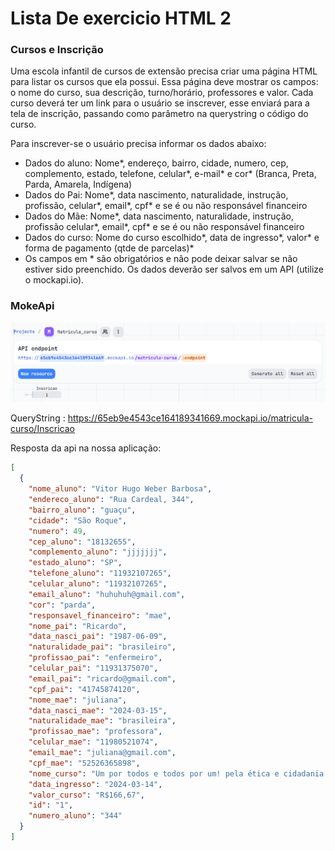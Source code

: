 # Lista De exercicio HTML 2

### Cursos e Inscrição

Uma escola infantil de cursos de extensão precisa criar uma página HTML para listar os cursos que ela possui. Essa página deve mostrar os campos: o nome do curso, sua descrição, turno/horário, professores e valor.
Cada curso deverá ter um link para o usuário se inscrever, esse enviará para a tela de inscrição, passando como parâmetro na querystring o código do curso.

Para inscrever-se o usuário precisa informar os dados abaixo:

<ul>
<li>	Dados do aluno: Nome*, endereço, bairro, cidade, numero, cep, complemento, estado, telefone, celular*, e-mail* e cor* (Branca, Preta, Parda, Amarela, Indígena)</li>
<li>	Dados do Pai: Nome*, data nascimento, naturalidade, instrução, profissão, celular*, email*, cpf* e se é ou não responsável financeiro </li>

<li>	Dados do Mãe: Nome*, data nascimento, naturalidade, instrução, profissão celular*, email*,  cpf* e se é ou não responsável financeiro </li>
<li>	Dados do curso: Nome do curso escolhido*, data de ingresso*, valor* e forma de pagamento (qtde de parcelas)*</li>
<li>	Os campos em * são obrigatórios e não pode deixar salvar se não estiver sido preenchido.
Os dados deverão ser salvos em um API (utilize o mockapi.io).</li>

</ul>

### MokeApi

![alt text](image.png)

QueryString : https://65eb9e4543ce164189341669.mockapi.io/matricula-curso/Inscricao

Resposta da api na nossa aplicação:

``` json
[
  {
    "nome_aluno": "Vitor Hugo Weber Barbosa",
    "endereco_aluno": "Rua Cardeal, 344",
    "bairro_aluno": "guaçu",
    "cidade": "São Roque",
    "numero": 49,
    "cep_aluno": "18132655",
    "complemento_aluno": "jjjjjjj",
    "estado_aluno": "SP",
    "telefone_aluno": "11932107265",
    "celular_aluno": "11932107265",
    "email_aluno": "huhuhuh@gmail.com",
    "cor": "parda",
    "responsavel_financeiro": "mae",
    "nome_pai": "Ricardo",
    "data_nasci_pai": "1987-06-09",
    "naturalidade_pai": "brasileiro",
    "profissao_pai": "enfermeiro",
    "celular_pai": "11931375070",
    "email_pai": "ricardo@gmail.com",
    "cpf_pai": "41745874120",
    "nome_mae": "juliana",
    "data_nasci_mae": "2024-03-15",
    "naturalidade_mae": "brasileira",
    "profissao_mae": "professora",
    "celular_mae": "11980521074",
    "email_mae": "juliana@gmail.com",
    "cpf_mae": "52526365898",
    "nome_curso": "Um por todos e todos por um! pela ética e cidadania (UPT)",
    "data_ingresso": "2024-03-14",
    "valor_curso": "R$166,67",
    "id": "1",
    "numero_aluno": "344"
  }
]
```
